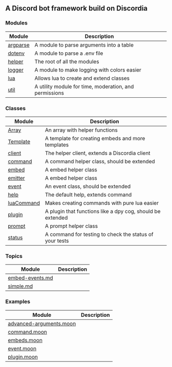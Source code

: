 


## A Discord bot framework build on Discordia





### Modules


| Module | Description |
| ------ | ----------- |
| [argparse](modules/argparse.md) | A module to parse arguments into a table
| [dotenv](modules/dotenv.md) | A module to parse a .env file
| [helper](modules/helper.md) | The root of all the modules
| [logger](modules/logger.md) | A module to make logging with colors easier
| [lua](modules/lua.md) | Allows lua to create and extend classes
| [util](modules/util.md) | A utility module for time, moderation, and permissions


### Classes


| Module | Description |
| ------ | ----------- |
| [Array](classes/Array.md) | An array with helper functions
| [Template](classes/Template.md) | A template for creating embeds and more templates
| [client](classes/client.md) | The helper client, extends a Discordia client
| [command](classes/command.md) | A command helper class, should be extended
| [embed](classes/embed.md) | A embed helper class
| [emitter](classes/emitter.md) | A embed helper class
| [event](classes/event.md) | An event class, should be extended
| [help](classes/help.md) | The default help, extends command
| [luaCommand](classes/luaCommand.md) | Makes creating commands with pure lua easier
| [plugin](classes/plugin.md) | A plugin that functions like a dpy cog, should be extended
| [prompt](classes/prompt.md) | A prompt helper class
| [status](classes/status.md) | A command for testing to check the status of your tests


### Topics


| Module | Description |
| ------ | ----------- |
| [embed-events.md](topics/embed-events.md) |
| [simple.md](topics/simple.md) |


### Examples


| Module | Description |
| ------ | ----------- |
| [advanced-arguments.moon](examples/advanced-arguments.moon.md) |
| [command.moon](examples/command.moon.md) |
| [embeds.moon](examples/embeds.moon.md) |
| [event.moon](examples/event.moon.md) |
| [plugin.moon](examples/plugin.moon.md) |




